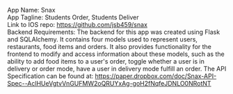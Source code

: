 App Name: Snax  
App Tagline: Students Order, Students Deliver  
Link to IOS repo: https://github.com/jsb459/snax  
Backend Requirements: The backend for this app was created using Flask and
    SQLAlchemy. It contains four models used to represent users, restaurants, food items and orders. It also 
    provides functionality for the frontend to modify and access information about these models, such as the ability to add      food items to a user's order, toggle whether a user is in delivery or order mode, have a user in delivery mode fulfill an order. The API Specification can be found at: 
    https://paper.dropbox.com/doc/Snax-API-Spec--AclHUeVgtvVnGUFMW2oQRUYxAg-goH2fNqfeJDNLO0NRotNT 
 
    
   
    
